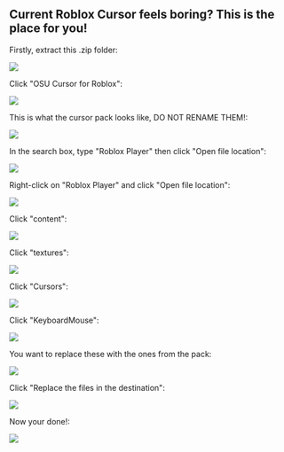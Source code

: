 Current Roblox Cursor feels boring? This is the place for you!
---------------------------------------------------------------
Firstly, extract this .zip folder:

![](https://raw.githubusercontent.com/JaybobPlayz/roblox-osu-pictures/main/1.PNG)

Click "OSU Cursor for Roblox":

![](https://raw.githubusercontent.com/JaybobPlayz/roblox-osu-pictures/main/2.PNG)

This is what the cursor pack looks like, DO NOT RENAME THEM!:

![](https://raw.githubusercontent.com/JaybobPlayz/roblox-osu-pictures/main/3.PNG)

In the search box, type "Roblox Player" then click "Open file location":

![](https://raw.githubusercontent.com/JaybobPlayz/roblox-osu-pictures/main/4.PNG)

Right-click on "Roblox Player" and click "Open file location":

![](https://raw.githubusercontent.com/JaybobPlayz/roblox-osu-pictures/main/5.PNG)

Click "content":

![](https://raw.githubusercontent.com/JaybobPlayz/roblox-osu-pictures/main/6.PNG)

Click "textures":

![](https://raw.githubusercontent.com/JaybobPlayz/roblox-osu-pictures/main/7.PNG)

Click "Cursors":

![](https://raw.githubusercontent.com/JaybobPlayz/roblox-osu-pictures/main/8.PNG)

Click "KeyboardMouse":

![](https://raw.githubusercontent.com/JaybobPlayz/roblox-osu-pictures/main/9.PNG)

You want to replace these with the ones from the pack:

![](https://raw.githubusercontent.com/JaybobPlayz/roblox-osu-pictures/main/10.PNG)

Click "Replace the files in the destination":

![](https://raw.githubusercontent.com/JaybobPlayz/roblox-osu-pictures/main/11.PNG)

Now your done!:

![](https://raw.githubusercontent.com/JaybobPlayz/roblox-osu-pictures/main/12.PNG)
